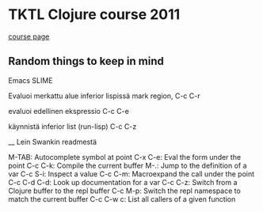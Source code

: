 # TKTL Clojure course 2011
[course page](http://wiki.helsinki.fi/display/lambda/Clojure-kurssi)


## Random things to keep in mind

Emacs SLIME

Evaluoi merkattu alue inferior lispissä
mark region, C-c C-r 

evaluoi edellinen ekspressio
C-c C-e

käynnistä inferior list (run-lisp)
C-c C-z

__ Lein Swankin readmestä

M-TAB: Autocomplete symbol at point
C-x C-e: Eval the form under the point
C-c C-k: Compile the current buffer
M-.: Jump to the definition of a var
C-c S-i: Inspect a value
C-c C-m: Macroexpand the call under the point
C-c C-d C-d: Look up documentation for a var
C-c C-z: Switch from a Clojure buffer to the repl buffer
C-c M-p: Switch the repl namespace to match the current buffer
C-c C-w c: List all callers of a given function
